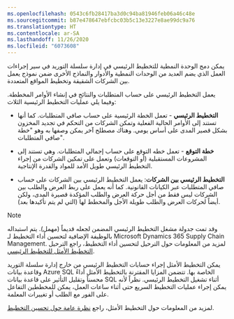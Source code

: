 ```yaml
---
ms.openlocfilehash: 0543c6fb28417ba3d0c94ba81946feb06a46c48e
ms.sourcegitcommit: b87e478647ebfcbc03b5c13e3227e8ae99dc9a76
ms.translationtype: HT
ms.contentlocale: ar-SA
ms.lasthandoff: 11/26/2020
ms.locfileid: "6073608"
---
```

يمكن دمج الوحدة النمطية للتخطيط الرئيسي في إدارة سلسلة التوريد في سير إجراءات العمل الذي يضم العديد من الوحدات النمطية والأدوار والنماذج الأخرى ضمن نموذج يعمل بين الشركات الشقيقة وتخطيط المواقع المتعددة.

يعمل التخطيط الرئيسي على حساب المتطلبات والنتائج في إنشاء الأوامر المخططة. وفيما يلي عمليات التخطيط الرئيسية الثلاث:

-   **التخطيط الرئيسي** - تعمل الخطة الرئيسية على حساب صافي المتطلبات.
    كما أنها تستند إلى الأوامر الحالية الفعلية وتمكن الشركات من التحكم في تجديد المخزون بشكل قصير المدى على أساس يومي.
    وهناك مصطلح آخر يمكن وصفها به وهو "خطة صافي المتطلبات".

-   **خطة التوقع** - تعمل خطه التوقع على حساب إجمالي المتطلبات.
    وهي تستند إلى المشروعات المستقبلية (أو التوقعات) وتعمل على تمكين الشركات من إجراء التخطيط الرئيسي طويل الأمد للمواد والقدرة الإنتاجية.

-   **التخطيط الرئيسي بين الشركات**: يعمل التخطيط الرئيسي بين الشركات على حساب صافي المتطلبات عبر الكيانات القانونية. كما أنه يعمل على ربط العرض والطلب بين الشركات ليس فقط من أجل حركة العرض والطلب المؤكدة قصيرة المدى، ولكن أيضاً لحركات العرض والطلب طويلة الأجل والمخطط لها (التي لم يتم تأكيدها بعد).

> [!NOTE]
> وقد تمت جدولة مشغل التخطيط الرئيسي المضمن لجعله قديماً (مهمل). يتم استبداله بالوظيفة الإضافية لتحسين أداء التخطيط لـ Microsoft Dynamics 365 Supply Chain Management. لمزيد من المعلومات حول الترحيل لتحسين أداء التخطيط، راجع الترحيل [التخطيط الأمثل للتخطيط الرئيسي](https://docs.microsoft.com/dynamics365/supply-chain/master-planning/new-master-planning-engine/?azure-portal=true).

يمكن التخطيط الأمثل إجراء حسابات التخطيط الرئيسي من خارج إدارة سلسلة التوريد وقاعدة بيانات Azure SQL الخاصة بها. تتضمن المزايا المقترنة بالتخطيط الأمثل أداءً محسناً وتقليل التأثير على قاعدة بيانات SQL أثناء تشغيل التخطيط الرئيسي. نظراً لأنه يمكن إجراء عمليات التخطيط السريع حتى أثناء ساعات العمل، يمكن للمخططين التفاعل على الفور مع الطلب أو تغييرات المعلمة.

لمزيد من المعلومات حول التخطيط الأمثل، راجع [نظرة عامة حول تحسين التخطيط](https://docs.microsoft.com/dynamics365/supply-chain/master-planning/planning-optimization/planning-optimization-overview/?azure-portal=true).


